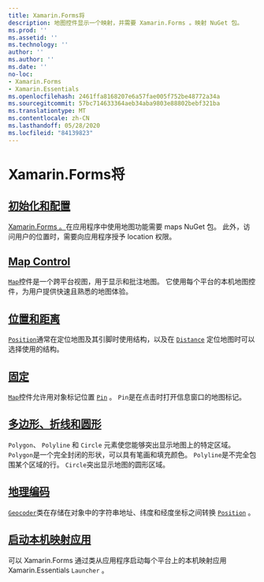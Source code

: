 ```yaml
---
title: Xamarin.Forms将
description: 地图控件显示一个映射，并需要 Xamarin.Forms 。映射 NuGet 包。
ms.prod: ''
ms.assetid: ''
ms.technology: ''
author: ''
ms.author: ''
ms.date: ''
no-loc:
- Xamarin.Forms
- Xamarin.Essentials
ms.openlocfilehash: 2461ffa8168207e6a57fae005f752be48772a34a
ms.sourcegitcommit: 57bc714633364aeb34aba9803e88802bebf321ba
ms.translationtype: MT
ms.contentlocale: zh-CN
ms.lasthandoff: 05/28/2020
ms.locfileid: "84139823"
---
```

# <a name="xamarinforms-map"></a>Xamarin.Forms将

## <a name="initialization-and-configuration"></a>[初始化和配置](setup.md)

[ Xamarin.Forms 。](https://www.nuget.org/packages/Xamarin.Forms.Maps/)在应用程序中使用地图功能需要 maps NuGet 包。 此外，访问用户的位置时，需要向应用程序授予 location 权限。

## <a name="map-control"></a>[Map Control](map.md)

[`Map`](xref:Xamarin.Forms.Maps.Map)控件是一个跨平台视图，用于显示和批注地图。 它使用每个平台的本机地图控件，为用户提供快速且熟悉的地图体验。

## <a name="position-and-distance"></a>[位置和距离](position-distance.md)

[`Position`](xref:Xamarin.Forms.Maps.Position)通常在定位地图及其引脚时使用结构，以及在 [`Distance`](xref:Xamarin.Forms.Maps.Distance) 定位地图时可以选择使用的结构。

## <a name="pins"></a>[固定](pins.md)

[`Map`](xref:Xamarin.Forms.Maps.Map)控件允许用对象标记位置 [`Pin`](xref:Xamarin.Forms.Maps.Pin) 。 `Pin`是在点击时打开信息窗口的地图标记。

## <a name="polygons-polylines-and-circles"></a>[多边形、折线和圆形](polygons.md)

`Polygon`、 `Polyline` 和 `Circle` 元素使您能够突出显示地图上的特定区域。 `Polygon`是一个完全封闭的形状，可以具有笔画和填充颜色。 `Polyline`是不完全包围某个区域的行。 `Circle`突出显示地图的圆形区域。

## <a name="geocoding"></a>[地理编码](geocoder.md)

[`Geocoder`](xref:Xamarin.Forms.Maps.Geocoder)类在存储在对象中的字符串地址、纬度和经度坐标之间转换 [`Position`](xref:Xamarin.Forms.Maps.Position) 。

## <a name="launch-the-native-map-app"></a>[启动本机映射应用](native-map-app.md)

可以 Xamarin.Forms 通过类从应用程序启动每个平台上的本机映射应用 Xamarin.Essentials `Launcher` 。

